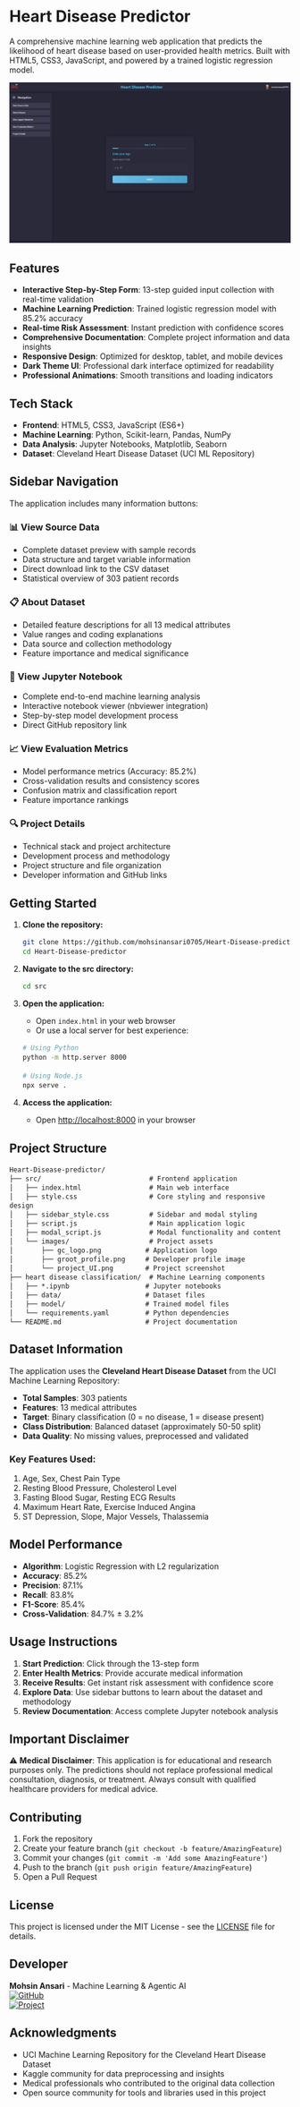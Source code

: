 # Heart Disease Predictor

A comprehensive machine learning web application that predicts the likelihood of heart disease based on user-provided health metrics. Built with HTML5, CSS3, JavaScript, and powered by a trained logistic regression model.

![Project UI](src/images/project_UI.png)

## Features

- **Interactive Step-by-Step Form**: 13-step guided input collection with real-time validation
- **Machine Learning Prediction**: Trained logistic regression model with 85.2% accuracy
- **Real-time Risk Assessment**: Instant prediction with confidence scores
- **Comprehensive Documentation**: Complete project information and data insights
- **Responsive Design**: Optimized for desktop, tablet, and mobile devices
- **Dark Theme UI**: Professional dark interface optimized for readability
- **Professional Animations**: Smooth transitions and loading indicators

## Tech Stack

- **Frontend**: HTML5, CSS3, JavaScript (ES6+)
- **Machine Learning**: Python, Scikit-learn, Pandas, NumPy
- **Data Analysis**: Jupyter Notebooks, Matplotlib, Seaborn
- **Dataset**: Cleveland Heart Disease Dataset (UCI ML Repository)

## Sidebar Navigation

The application includes many information buttons:

### 📊 **View Source Data**
- Complete dataset preview with sample records
- Data structure and target variable information
- Direct download link to the CSV dataset
- Statistical overview of 303 patient records

### 📋 **About Dataset**
- Detailed feature descriptions for all 13 medical attributes
- Value ranges and coding explanations
- Data source and collection methodology
- Feature importance and medical significance

### 📓 **View Jupyter Notebook**
- Complete end-to-end machine learning analysis
- Interactive notebook viewer (nbviewer integration)
- Step-by-step model development process
- Direct GitHub repository link

### 📈 **View Evaluation Metrics**
- Model performance metrics (Accuracy: 85.2%)
- Cross-validation results and consistency scores
- Confusion matrix and classification report
- Feature importance rankings

### 🔍 **Project Details**
- Technical stack and project architecture
- Development process and methodology
- Project structure and file organization
- Developer information and GitHub links

## Getting Started

1. **Clone the repository:**
   ```bash
   git clone https://github.com/mohsinansari0705/Heart-Disease-predictor.git
   cd Heart-Disease-predictor
   ```

2. **Navigate to the src directory:**
   ```bash
   cd src
   ```

3. **Open the application:**
   - Open `index.html` in your web browser
   - Or use a local server for best experience:
   ```bash
   # Using Python
   python -m http.server 8000
   
   # Using Node.js
   npx serve .
   ```

4. **Access the application:**
   - Open [http://localhost:8000](http://localhost:8000) in your browser

## Project Structure

```
Heart-Disease-predictor/
├── src/                           # Frontend application
│   ├── index.html                 # Main web interface
│   ├── style.css                  # Core styling and responsive design
│   ├── sidebar_style.css          # Sidebar and modal styling
│   ├── script.js                  # Main application logic
│   ├── modal_script.js            # Modal functionality and content
│   └── images/                    # Project assets
│       ├── gc_logo.png           # Application logo
│       ├── groot_profile.png     # Developer profile image
│       └── project_UI.png        # Project screenshot
├── heart disease classification/  # Machine Learning components
│   ├── *.ipynb                   # Jupyter notebooks
│   ├── data/                     # Dataset files
│   ├── model/                    # Trained model files
│   └── requirements.yaml         # Python dependencies
└── README.md                     # Project documentation
```

## Dataset Information

The application uses the **Cleveland Heart Disease Dataset** from the UCI Machine Learning Repository:

- **Total Samples**: 303 patients
- **Features**: 13 medical attributes
- **Target**: Binary classification (0 = no disease, 1 = disease present)
- **Class Distribution**: Balanced dataset (approximately 50-50 split)
- **Data Quality**: No missing values, preprocessed and validated

### Key Features Used:
1. Age, Sex, Chest Pain Type
2. Resting Blood Pressure, Cholesterol Level
3. Fasting Blood Sugar, Resting ECG Results
4. Maximum Heart Rate, Exercise Induced Angina
5. ST Depression, Slope, Major Vessels, Thalassemia

## Model Performance

- **Algorithm**: Logistic Regression with L2 regularization
- **Accuracy**: 85.2%
- **Precision**: 87.1%
- **Recall**: 83.8%
- **F1-Score**: 85.4%
- **Cross-Validation**: 84.7% ± 3.2%

## Usage Instructions

1. **Start Prediction**: Click through the 13-step form
2. **Enter Health Metrics**: Provide accurate medical information
3. **Receive Results**: Get instant risk assessment with confidence score
4. **Explore Data**: Use sidebar buttons to learn about the dataset and methodology
5. **Review Documentation**: Access complete Jupyter notebook analysis

## Important Disclaimer

⚠️ **Medical Disclaimer**: This application is for educational and research purposes only. The predictions should not replace professional medical consultation, diagnosis, or treatment. Always consult with qualified healthcare providers for medical advice.

## Contributing

1. Fork the repository
2. Create your feature branch (`git checkout -b feature/AmazingFeature`)
3. Commit your changes (`git commit -m 'Add some AmazingFeature'`)
4. Push to the branch (`git push origin feature/AmazingFeature`)
5. Open a Pull Request

## License

This project is licensed under the MIT License - see the [LICENSE](LICENSE) file for details.

## Developer

**Mohsin Ansari** - Machine Learning & Agentic AI  
[![GitHub](https://img.shields.io/badge/GitHub-mohsinansari0705-blue?style=flat&logo=github)](https://github.com/mohsinansari0705/)  
[![Project](https://img.shields.io/badge/Project-Heart_Disease_Predictor-green?style=flat&logo=github)](https://github.com/mohsinansari0705/Heart-Disease-predictor)

## Acknowledgments

- UCI Machine Learning Repository for the Cleveland Heart Disease Dataset
- Kaggle community for data preprocessing and insights
- Medical professionals who contributed to the original data collection
- Open source community for tools and libraries used in this project